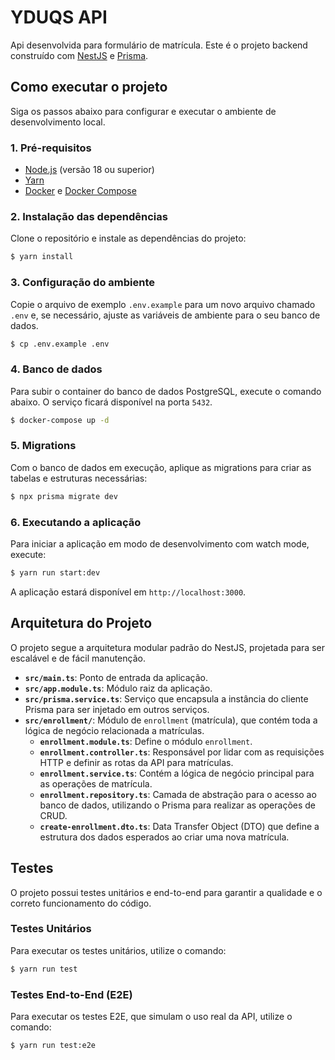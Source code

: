 # YDUQS API

Api desenvolvida para formulário de matrícula. Este é o projeto backend construído com [NestJS](https://nestjs.com/) e [Prisma](https://www.prisma.io/).

## Como executar o projeto

Siga os passos abaixo para configurar e executar o ambiente de desenvolvimento local.

### 1. Pré-requisitos

- [Node.js](https://nodejs.org/) (versão 18 ou superior)
- [Yarn](https://yarnpkg.com/)
- [Docker](https://www.docker.com/) e [Docker Compose](https://docs.docker.com/compose/)

### 2. Instalação das dependências

Clone o repositório e instale as dependências do projeto:

```bash
$ yarn install
```

### 3. Configuração do ambiente

Copie o arquivo de exemplo `.env.example` para um novo arquivo chamado `.env` e, se necessário, ajuste as variáveis de ambiente para o seu banco de dados.

```bash
$ cp .env.example .env
```

### 4. Banco de dados

Para subir o container do banco de dados PostgreSQL, execute o comando abaixo. O serviço ficará disponível na porta `5432`.

```bash
$ docker-compose up -d
```

### 5. Migrations

Com o banco de dados em execução, aplique as migrations para criar as tabelas e estruturas necessárias:

```bash
$ npx prisma migrate dev
```

### 6. Executando a aplicação

Para iniciar a aplicação em modo de desenvolvimento com watch mode, execute:

```bash
$ yarn run start:dev
```

A aplicação estará disponível em `http://localhost:3000`.

## Arquitetura do Projeto

O projeto segue a arquitetura modular padrão do NestJS, projetada para ser escalável e de fácil manutenção.

- **`src/main.ts`**: Ponto de entrada da aplicação.
- **`src/app.module.ts`**: Módulo raiz da aplicação.
- **`src/prisma.service.ts`**: Serviço que encapsula a instância do cliente Prisma para ser injetado em outros serviços.
- **`src/enrollment/`**: Módulo de `enrollment` (matrícula), que contém toda a lógica de negócio relacionada a matrículas.
    - **`enrollment.module.ts`**: Define o módulo `enrollment`.
    - **`enrollment.controller.ts`**: Responsável por lidar com as requisições HTTP e definir as rotas da API para matrículas.
    - **`enrollment.service.ts`**: Contém a lógica de negócio principal para as operações de matrícula.
    - **`enrollment.repository.ts`**: Camada de abstração para o acesso ao banco de dados, utilizando o Prisma para realizar as operações de CRUD.
    - **`create-enrollment.dto.ts`**: Data Transfer Object (DTO) que define a estrutura dos dados esperados ao criar uma nova matrícula.

## Testes

O projeto possui testes unitários e end-to-end para garantir a qualidade e o correto funcionamento do código.

### Testes Unitários

Para executar os testes unitários, utilize o comando:

```bash
$ yarn run test
```

### Testes End-to-End (E2E)

Para executar os testes E2E, que simulam o uso real da API, utilize o comando:

```bash
$ yarn run test:e2e
```
